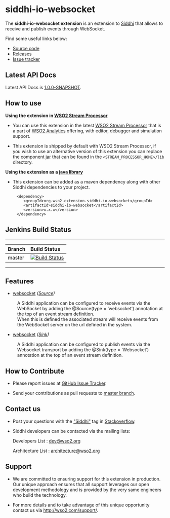 siddhi-io-websocket
======================================

The **siddhi-io-websocket extension** is an extension to <a target="_blank" href="https://wso2.github.io/siddhi">Siddhi</a>
  that allows to receive and publish events through WebSocket.

Find some useful links below:

* <a target="_blank" href="https://github.com/wso2-extensions/siddhi-io-websocket">Source code</a>
* <a target="_blank" href="https://github.com/wso2-extensions/siddhi-io-websocket/releases">Releases</a>
* <a target="_blank" href="https://github.com/wso2-extensions/siddhi-io-websocket/issues">Issue tracker</a>

## Latest API Docs 

Latest API Docs is <a target="_blank" href="https://wso2-extensions.github.io/siddhi-io-websocket/api/1.0.0-SNAPSHOT">1.0.0-SNAPSHOT</a>.

## How to use 

**Using the extension in <a target="_blank" href="https://github.com/wso2/product-sp">WSO2 Stream Processor</a>**

* You can use this extension in the latest <a target="_blank" href="https://github.com/wso2/product-sp/releases">WSO2 Stream Processor</a> that is a part of <a target="_blank" href="http://wso2.com/analytics?utm_source=gitanalytics&utm_campaign=gitanalytics_Jul17">WSO2 Analytics</a> offering, with editor, debugger and simulation support. 

* This extension is shipped by default with WSO2 Stream Processor, if you wish to use an alternative version of this extension you can replace the component <a target="_blank" href="https://github.com/wso2-extensions/siddhi-io-websocket/releases">jar</a> that can be found in the `<STREAM_PROCESSOR_HOME>/lib` directory.

**Using the extension as a <a target="_blank" href="https://wso2.github.io/siddhi/documentation/running-as-a-java-library">java library</a>**

* This extension can be added as a maven dependency along with other Siddhi dependencies to your project.

```
     <dependency>
        <groupId>org.wso2.extension.siddhi.io.websocket</groupId>
        <artifactId>siddhi-io-websocket</artifactId>
        <version>x.x.x</version>
     </dependency>
```

## Jenkins Build Status

---

|  Branch | Build Status |
| :------ |:------------ | 
| master  | [![Build Status](https://wso2.org/jenkins/job/siddhi/job/siddhi-io-websocket/badge/icon)](https://wso2.org/jenkins/job/siddhi/job/siddhi-io-websocket/) |

---

## Features

* <a target="_blank" href="https://wso2-extensions.github.io/siddhi-io-websocket/api/1.0.0-SNAPSHOT/#websocket-source">websocket</a> *(<a target="_blank" href="https://wso2.github.io/siddhi/documentation/siddhi-4.0/#sources">Source</a>)*<br><div style="padding-left: 1em;"><p>A Siddhi application can be configured to receive events via the WebSocket by adding the @Source(type = ‘websocket’) annotation at the top of an event stream definition.<br>When this is defined the associated stream will receive events from the WebSocket server on the url defined in the system.</p></div>
* <a target="_blank" href="https://wso2-extensions.github.io/siddhi-io-websocket/api/1.0.0-SNAPSHOT/#websocket-sink">websocket</a> *(<a target="_blank" href="https://wso2.github.io/siddhi/documentation/siddhi-4.0/#sinks">Sink</a>)*<br><div style="padding-left: 1em;"><p>A Siddhi application can be configured to publish events via the Websocket transport by adding the @Sink(type = ‘Websocket’) annotation at the top of an event stream definition.</p></div>

## How to Contribute
 
  * Please report issues at <a target="_blank" href="https://github.com/wso2-extensions/siddhi-io-websocket/issues">GitHub Issue Tracker</a>.
  
  * Send your contributions as pull requests to <a target="_blank" href="https://github.com/wso2-extensions/siddhi-io-websocket/tree/master">master branch</a>. 
 
## Contact us 

 * Post your questions with the <a target="_blank" href="http://stackoverflow.com/search?q=siddhi">"Siddhi"</a> tag in <a target="_blank" href="http://stackoverflow.com/search?q=siddhi">Stackoverflow</a>. 
 
 * Siddhi developers can be contacted via the mailing lists:
 
    Developers List   : [dev@wso2.org](mailto:dev@wso2.org)
    
    Architecture List : [architecture@wso2.org](mailto:architecture@wso2.org)
 
## Support 

* We are committed to ensuring support for this extension in production. Our unique approach ensures that all support leverages our open development methodology and is provided by the very same engineers who build the technology. 

* For more details and to take advantage of this unique opportunity contact us via <a target="_blank" href="http://wso2.com/support?utm_source=gitanalytics&utm_campaign=gitanalytics_Jul17">http://wso2.com/support/</a>. 
